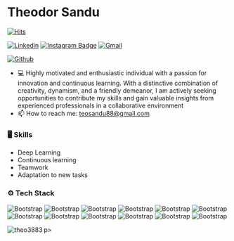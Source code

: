 # Theodor Sandu

[![Hits](https://hits.seeyoufarm.com/api/count/incr/badge.svg?url=https%3A%2F%2Fgithub.com%2FTheo3883%2FTheo3883&count_bg=%2379C83D&title_bg=%23555555&icon=&icon_color=%23E7E7E7&title=Profile+Views&edge_flat=false)](https://hits.seeyoufarm.com)

[![Linkedin](https://img.shields.io/badge/-LinkedIn-blue?style=flat&logo=Linkedin&logoColor=white)](https://www.linkedin.com/in/theo8338/)
[![Instagram Badge](https://img.shields.io/badge/-Instagram-purple?logo=instagram&logoColor=white&link=https://instagram.com/83.theo/)](https://www.instagram.com/83.theo)
[![Gmail](https://img.shields.io/badge/-Gmail-c14438?style=flat&logo=Gmail&logoColor=white)](mailto:teosandu88@gmail.com)

[![Github](https://img.shields.io/github/followers/Theo3883?label=Follow&style=social)](https://github.com/Theo3883)

- 💻  Highly motivated and enthusiastic individual with a passion for innovation and continuous learning. With a distinctive combination of creativity, dynamism, and a friendly demeanor, I am actively seeking opportunities to contribute my skills and gain valuable insights from experienced professionals in a collaborative environment
- 📫 How to reach me: teosandu88@gmail.com


### 🖥 Skills

- Deep Learning
- Continuous learning
- Teamwork
- Adaptation to new tasks
### ⚙️ Tech Stack

![Bootstrap](https://img.shields.io/badge/-Python-05122A?style=flat-square&logo=Python&color=000000) ![Bootstrap](https://img.shields.io/badge/-PyTorch-05122A?style=flat-square&logo=PyTorch&color=000000) ![Bootstrap](https://img.shields.io/badge/-PostgreSQL-05122A?style=flat-square&logo=PostgreSQL&color=000000) ![Bootstrap](https://img.shields.io/badge/-Pandas-05122A?style=flat-square&logo=Pandas&color=000000) ![Bootstrap](https://img.shields.io/badge/-Numpy-05122A?style=flat-square&logo=Numpy&color=000000) ![Bootstrap](https://img.shields.io/badge/-Django-05122A?style=flat-square&logo=Django&color=000000) ![Bootstrap](https://img.shields.io/badge/-C%2B%2B-05122A?style=flat-square&logo=C++&color=000000) ![Bootstrap](https://img.shields.io/badge/-C-05122A?style=flat-square&logo=C&color=000000) ![Bootstrap](https://img.shields.io/badge/-OOP-05122A?style=flat-square&logo=OOP&color=000000) ![Bootstrap](https://img.shields.io/badge/-React-05122A?style=flat-square&logo=React&color=000000) ![Bootstrap](https://img.shields.io/badge/-HTML-05122A?style=flat-square&logo=HTML&color=000000) ![Bootstrap](https://img.shields.io/badge/-CSS-05122A?style=flat-square&logo=CSS&color=000000)

p><img align="left" src="https://github-readme-stats.vercel.app/api/top-langs?username=theo3883&show_icons=true&locale=en&layout=compact" alt="theo3883" /></p>
